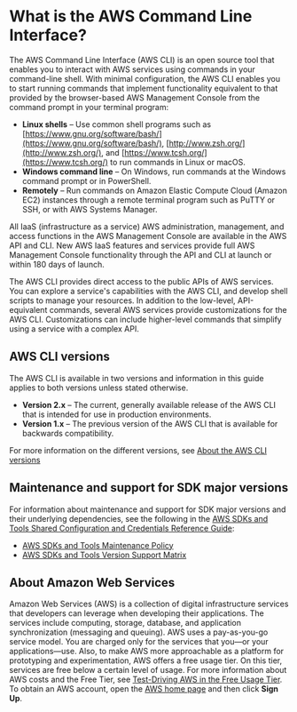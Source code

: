# What is the AWS Command Line Interface?<a name="cli-chap-welcome"></a>

The AWS Command Line Interface \(AWS CLI\) is an open source tool that enables you to interact with AWS services using commands in your command\-line shell\. With minimal configuration, the AWS CLI enables you to start running commands that implement functionality equivalent to that provided by the browser\-based AWS Management Console from the command prompt in your terminal program:
+ **Linux shells** – Use common shell programs such as [https://www.gnu.org/software/bash/](https://www.gnu.org/software/bash/), [http://www.zsh.org/](http://www.zsh.org/), and [https://www.tcsh.org/](https://www.tcsh.org/) to run commands in Linux or macOS\.
+ **Windows command line** – On Windows, run commands at the Windows command prompt or in PowerShell\.
+ **Remotely** – Run commands on Amazon Elastic Compute Cloud \(Amazon EC2\) instances through a remote terminal program such as PuTTY or SSH, or with AWS Systems Manager\.

All IaaS \(infrastructure as a service\) AWS administration, management, and access functions in the AWS Management Console are available in the AWS API and CLI\. New AWS IaaS features and services provide full AWS Management Console functionality through the API and CLI at launch or within 180 days of launch\. 

The AWS CLI provides direct access to the public APIs of AWS services\. You can explore a service's capabilities with the AWS CLI, and develop shell scripts to manage your resources\. In addition to the low\-level, API\-equivalent commands, several AWS services provide customizations for the AWS CLI\. Customizations can include higher\-level commands that simplify using a service with a complex API\.

## AWS CLI versions<a name="about-versions"></a>

The AWS CLI is available in two versions and information in this guide applies to both versions unless stated otherwise\.
+ **Version 2\.x** – The current, generally available release of the AWS CLI that is intended for use in production environments\.
+ **Version 1\.x** – The previous version of the AWS CLI that is available for backwards compatibility\.

For more information on the different versions, see [About the AWS CLI versions](welcome-versions.md)

## Maintenance and support for SDK major versions<a name="sdks-major-versions-maintenance-support"></a>

For information about maintenance and support for SDK major versions and their underlying dependencies, see the following in the [AWS SDKs and Tools Shared Configuration and Credentials Reference Guide](https://docs.aws.amazon.com/credref/latest/refdocs/overview.html):
+ [AWS SDKs and Tools Maintenance Policy](https://docs.aws.amazon.com/credref/latest/refdocs/maint-policy.html)
+ [AWS SDKs and Tools Version Support Matrix](https://docs.aws.amazon.com/credref/latest/refdocs/version-support-matrix.html)

## About Amazon Web Services<a name="about-aws"></a>

Amazon Web Services \(AWS\) is a collection of digital infrastructure services that developers can leverage when developing their applications\. The services include computing, storage, database, and application synchronization \(messaging and queuing\)\. AWS uses a pay\-as\-you\-go service model\. You are charged only for the services that you—or your applications—use\. Also, to make AWS more approachable as a platform for prototyping and experimentation, AWS offers a free usage tier\. On this tier, services are free below a certain level of usage\. For more information about AWS costs and the Free Tier, see [Test\-Driving AWS in the Free Usage Tier](https://docs.aws.amazon.com/FeaturedArticles/latest/TestDriveFreeTier.html)\. To obtain an AWS account, open the [AWS home page](https://portal.aws.amazon.com/gp/aws/developer/registration/index.html) and then click **Sign Up**\.